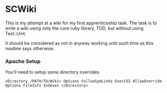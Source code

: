 SCWiki
======
This is my attempt at a wiki for my first apprenticeship task. The task is to write a wiki using only the core ruby library, TDD, but without using Test::Unit.

It should be considered as not in anyway working until such time as this readme says otherwise. 

### Apache Setup

You'll need  to setup some directory overrides

`<Directory /PATH/TO/Wiki>
    Options FollowSymLinks ExecCGI
    AllowOverride Options FileInfo Indexes
</Directory>`